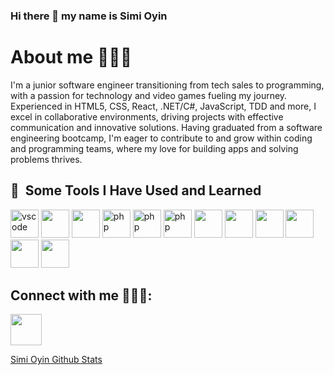 ### Hi there 👋 my name is Simi Oyin

<h1> About me 🦸🏾‍♂️ </h1>

<p>I'm a junior software engineer transitioning from tech sales to programming, with a passion for technology and video games fueling my journey. Experienced in HTML5, CSS, React, .NET/C#, JavaScript, TDD and more, I excel in collaborative environments, driving projects with effective communication and innovative solutions. Having graduated from a software engineering bootcamp, I'm eager to contribute to and grow within coding and programming teams, where my love for building apps and solving problems thrives.</p>

<h2> 🚀 &nbsp;Some Tools I Have Used and Learned</h2>
<p align="left">
<img src="https://cdn.jsdelivr.net/gh/devicons/devicon/icons/vscode/vscode-original.svg" alt="vscode" width="45" height="45"/>
<img src="https://cdn-icons-png.flaticon.com/128/1051/1051277.png" width="45" height="45"/>
<img src="https://cdn-icons-png.flaticon.com/128/1199/1199124.png" width="45" height="45"/>
<img src="https://cdn-icons-png.flaticon.com/128/919/919851.png" alt="php" width="45" height="45"/>
<img src="https://cdn-icons-png.flaticon.com/128/103/103093.png" alt="php" width="45" height="45"/>
<img src="https://cdn-icons-png.flaticon.com/128/919/919825.png" alt="php" width="45" height="45"/>
<img src="https://cdn-icons-png.flaticon.com/128/6132/6132221.png" width="45" height="45"/>
<img src="https://cdn-icons-png.flaticon.com/128/2748/2748383.png" width="45" height="45"/>
<img src="https://cdn-icons-png.flaticon.com/128/4494/4494748.png" width="45" height="45"/>
<img src="https://cdn-icons-png.flaticon.com/128/3815/3815250.png" width="45" height="45"/>
<img src="https://cdn-icons-png.flaticon.com/128/2772/2772128.png" width="45" height="45"/>
<img src="https://cdn-icons-png.flaticon.com/128/2906/2906274.png" width="45" height="45"/>
  
</p>

<h2> Connect with me 🧑🏿‍💼: </h2>
<p align="left">
<a href="https://www.linkedin.com/in/simioyin/">
  <img src="https://cdn-icons-png.flaticon.com/128/3536/3536505.png" style="width: 50px; height: 50px;">
</a>
</p>

[Simi Oyin Github Stats](https://github-readme-stats.vercel.app/apiusername=simioyin222_icons=true&theme=radical) 
